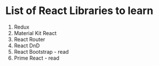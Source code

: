 # List of React Libraries to learn

1. Redux
2. Material Kit React
3. React Router
4. React DnD
5. React Bootstrap - read
6. Prime React - read





